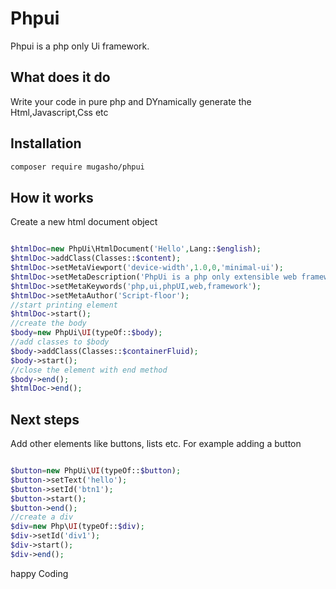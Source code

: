 # Phpui
Phpui is a php only Ui framework.<br>
## What does it do
Write your code in pure php and DYnamically generate the Html,Javascript,Css etc


## Installation

```sh
composer require mugasho/phpui
```
## How it works

Create a new html document object
```php

$htmlDoc=new PhpUi\HtmlDocument('Hello',Lang::$english);
$htmlDoc->addClass(Classes::$content);
$htmlDoc->setMetaViewport('device-width',1.0,0,'minimal-ui');
$htmlDoc->setMetaDescription('PhpUi is a php only extensible web framework');
$htmlDoc->setMetaKeywords('php,ui,phpUI,web,framework');
$htmlDoc->setMetaAuthor('Script-floor');
//start printing element
$htmlDoc->start();
//create the body
$body=new PhpUi\UI(typeOf::$body);
//add classes to $body
$body->addClass(Classes::$containerFluid);
$body->start();
//close the element with end method
$body->end();
$htmlDoc->end();
```
## Next steps

Add other elements like buttons, lists etc. For example adding a button

```php

$button=new PhpUi\UI(typeOf::$button);
$button->setText('hello');
$button->setId('btn1');
$button->start();
$button->end();
//create a div
$div=new Php\UI(typeOf::$div);
$div->setId('div1');
$div->start();
$div->end();
```
happy Coding


